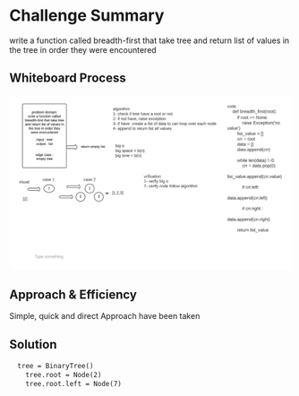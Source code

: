 # Challenge Summary
write a function called breadth-first that take tree and return list of values in the tree in order they were encountered
## Whiteboard Process
![](tree_breadth_first.png)
## Approach & Efficiency
Simple, quick and direct Approach have been taken


## Solution
```
  tree = BinaryTree()
    tree.root = Node(2)
    tree.root.left = Node(7)
```
